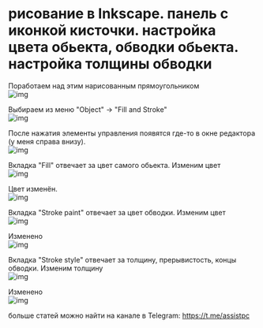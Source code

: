 # рисование в Inkscape. панель с иконкой кисточки. настройка цвета обьекта, обводки обьекта. настройка толщины обводки
  
  
Поработаем над этим нарисованным прямоугольником  
![img](data/0.png)
  
  
Выбираем из меню "Object" -> "Fill and Stroke"  
![img](data/1.png)
  
  
После нажатия элементы управления появятся где-то в окне редактора (у меня справа внизу).  
![img](data/2.png)
  
  
Вкладка "Fill" отвечает за цвет самого обьекта. Изменим цвет  
![img](data/3.png)
  
  
Цвет изменён.  
![img](data/4.png)
  
  
Вкладка "Stroke paint" отвечает за цвет обводки. Изменим цвет  
![img](data/5.png)
  
  
Изменено  
![img](data/6.png)
  
  
Вкладка "Stroke style" отвечает за толщину, прерывистость, концы обводки. Изменим толщину  
![img](data/7.png)
  
  
Изменено  
![img](data/8.png)
  
  
больше статей можно найти на канале в Telegram: https://t.me/assistpc  
